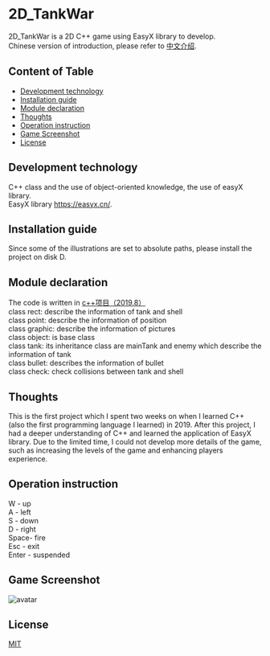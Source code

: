 # 2D_TankWar
2D_TankWar is a 2D C++ game using EasyX library to develop.<br/>
Chinese version of introduction, please refer to [中文介绍](中文介绍/README.md).
## Content of Table
- [Development technology](#development-technology)
- [Installation guide](#installation-guide)
- [Module declaration](#module-declaration)
- [Thoughts](#thoughts)
- [Operation instruction](#operation-instruction)
- [Game Screenshot](#game-screenshot)
- [License](#license)

## Development technology <a name="development-technology"></a>
C++ class and the use of object-oriented knowledge, the use of easyX library.<br/>
EasyX library https://easyx.cn/.

## Installation guide <a name="installation-guide"></a>

Since some of the illustrations are set to absolute paths, please install the project on disk D.<br/>

## Module declaration <a name="module-declaration"></a>

The code is written in [c++项目（2019.8）](https://github.com/HeXavi8/2D_TankWar/tree/main/c%2B%2Bproject/c%2B%2B%E9%A1%B9%E7%9B%AE%EF%BC%882019.8%EF%BC%89)<br/>
class rect: describe the information of tank and shell<br/>
class point: describe the information of position<br/>
class graphic: describe the information of pictures<br/>
class object: is base class<br/>
class tank: its inheritance class are mainTank and enemy which describe the information of tank <br/>
class bullet: describes the information of bullet <br/>
class check: check collisions between tank and shell  <br/>

## Thoughts <a name="thoughts"></a>

This is the first project which I spent two weeks on when I learned C++ (also the first programming language I learned) in 2019. After this project, I had a deeper understanding of C++ and learned the application of EasyX library. Due to the limited time, I could not develop more details of the game, such as increasing the levels of the game and enhancing players experience. <br/>

## Operation instruction <a name="operation-instruction"></a>

W - up <br/>
A - left <br/>
S - down <br/>
D - right <br/>
Space- fire <br/>
Esc - exit <br/>
Enter - suspended <br/>

## Game Screenshot <a name="game-screenshot"></a>
![avatar](https://github.com/HeXavi8/2D_TankWar/blob/main/2D_TankWar.png)

## License <a name="license"></a>
[MIT](https://github.com/HeXavi8/2D_TankWar/blob/main/LICENSE)
